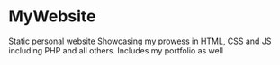 # MyWebsite
Static personal website Showcasing my prowess in HTML, CSS and JS including PHP and all others. Includes my portfolio as well
